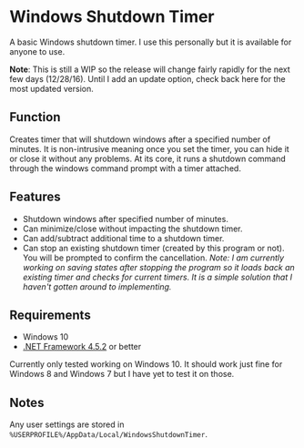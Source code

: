 # Windows Shutdown Timer
A basic Windows shutdown timer. I use this personally but it is available for anyone to use. 

**Note**: This is still a WIP so the release will change fairly rapidly for the next few days (12/28/16). Until I add an update option, check back here for the most updated version.

## Function

Creates timer that will shutdown windows after a specified number of minutes. It is non-intrusive meaning once you set the timer, you can hide it or close it without any problems. At its core, it runs a shutdown command through the windows command prompt with a timer attached.

## Features

* Shutdown windows after specified number of minutes.
* Can minimize/close without impacting the shutdown timer.
* Can add/subtract additional time to a shutdown timer.
* Can stop an existing shutdown timer (created by this program or not). You will be prompted to confirm the cancellation. _Note: I am currently working on saving states after stopping the program so it loads back an existing timer and checks for current timers. It is a simple solution that I haven't gotten around to implementing._

## Requirements

* Windows 10
* [.NET Framework 4.5.2](https://www.microsoft.com/en-us/download/details.aspx?id=42642) or better

Currently only tested working on Windows 10. It should work just fine for Windows 8 and Windows 7 but I have yet to test it on those.

## Notes

Any user settings are stored in `%USERPROFILE%/AppData/Local/WindowsShutdownTimer`. 

